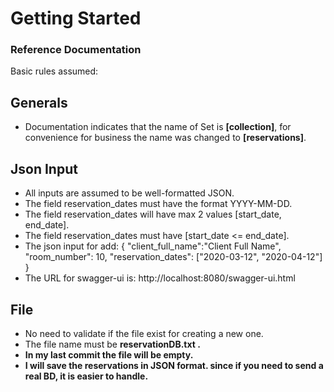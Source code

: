 # Getting Started

### Reference Documentation
Basic rules assumed:

## Generals
* Documentation indicates that the name of Set<Reservation> is <b>[collection]</b>, for convenience for business the name was changed to <b>[reservations]</b>.

## Json Input
* All inputs are assumed to be well-formatted JSON.
* The field reservation_dates must have the format YYYY-MM-DD.
* The field reservation_dates will have max 2 values [start_date, end_date].
* The field reservation_dates must have [start_date <= end_date].
* The json input for add:
  {
  "client_full_name":"Client Full Name",
  "room_number": 10,
  "reservation_dates": ["2020-03-12", "2020-04-12"]
  }
* The URL for swagger-ui is: http://localhost:8080/swagger-ui.html

## File
* No need to validate if the file exist for creating a new one.
* The file name must be <b>reservationDB.txt<b> .
* In my last commit the file will be empty.
* I will save the reservations in JSON format.
  since if you need to send a real BD, it is easier to handle.
